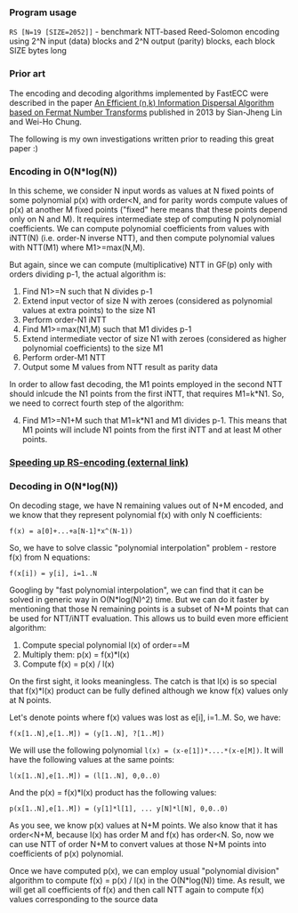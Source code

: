 
### Program usage

`RS [N=19 [SIZE=2052]]` - benchmark NTT-based Reed-Solomon encoding using 2^N input (data) blocks and 2^N output (parity) blocks, each block SIZE bytes long


### Prior art

The encoding and decoding algorithms implemented by FastECC were described in the paper
[An Efficient (n,k) Information Dispersal Algorithm based on Fermat Number Transforms](https://pdfs.semanticscholar.org/141d/c4ee4cca45b4ed1c07f890f758e427597db8.pdf)
published in 2013 by Sian-Jheng Lin and Wei-Ho Chung.

The following is my own investigations written prior to reading this great paper :)


### Encoding in O(N*log(N))

In this scheme, we consider N input words as values at N fixed points of some polynomial p(x) with order<N,
and for parity words compute values of p(x) at another M fixed points ("fixed" here means that these points depend only on N and M).
It requires intermediate step of computing N polynomial coefficients.
We can compute polynomial coefficients from values with iNTT(N) (i.e. order-N inverse NTT), and then compute polynomial values with NTT(M1) where M1>=max(N,M).

But again, since we can compute (multiplicative) NTT in GF(p) only with orders dividing p-1, the actual algorithm is:
1. Find N1>=N such that N divides p-1
2. Extend input vector of size N with zeroes (considered as polynomial values at extra points) to the size N1
3. Perform order-N1 iNTT
4. Find M1>=max(N1,M) such that M1 divides p-1
5. Extend intermediate vector of size N1 with zeroes (considered as higher polynomial coefficients) to the size M1
6. Perform order-M1 NTT
7. Output some M values from NTT result as parity data

In order to allow fast decoding, the M1 points employed in the second NTT should inlcude the N1 points from the first iNTT, that requires M1=k*N1.
So, we need to correct fourth step of the algorithm:

4. Find M1>=N1+M such that M1=k*N1 and M1 divides p-1. This means that M1 points will include N1 points from the first iNTT and at least M other points.



### [Speeding up RS-encoding (external link)](https://www.livebusinesschat.com/smf/index.php?topic=5952.msg44167#msg44167)


### Decoding in O(N*log(N))

On decoding stage, we have N remaining values out of N+M encoded, and we know that they represent polynomial f(x) with only N coefficients:
```
f(x) = a[0]+...+a[N-1]*x^(N-1))
```
So, we have to solve classic "polynomial interpolation" problem - restore f(x) from N equations:
```
f(x[i]) = y[i], i=1..N
```
Googling by "fast polynomial interpolation", we can find that it can be solved in generic way in O(N*log(N)^2) time.
But we can do it faster by mentioning that those N remaining points is a subset of N+M points that can be used for NTT/iNTT evaluation.
This allows us to build even more efficient algorithm:

1. Compute special polynomial l(x) of order==M
2. Multiply them: p(x) = f(x)*l(x)
3. Compute f(x) = p(x) / l(x)

On the first sight, it looks meaningless. The catch is that l(x) is so special that f(x)*l(x) product can be fully defined although we know f(x) values only at N points.

Let's denote points where f(x) values was lost as e[i], i=1..M. So, we have:
```
f(x[1..N],e[1..M]) = (y[1..N], ?[1..M])
```
We will use the following polynomial `l(x) = (x-e[1])*....*(x-e[M])`. It will have the following values at the same points:
```
l(x[1..N],e[1..M]) = (l[1..N], 0,0..0)
```
And the p(x) = f(x)*l(x) product has the following values:
```
p(x[1..N],e[1..M]) = (y[1]*l[1], ... y[N]*l[N], 0,0..0)
```

As you see, we know p(x) values at N+M points. We also know that it has order<N+M, because l(x) has order M and f(x) has order<N.
So, now we can use NTT of order N+M to convert values at those N+M points into coefficients of p(x) polynomial.

Once we have computed p(x), we can employ usual "polynomial division" algorithm to compute f(x) = p(x) / l(x) in the O(N*log(N)) time.
As result, we will get all coefficients of f(x) and then call NTT again to compute f(x) values corresponding to the source data
